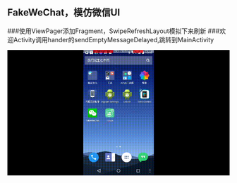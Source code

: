 ## FakeWeChat，模仿微信UI
###使用ViewPager添加Fragment，SwipeRefreshLayout模拟下来刷新
###欢迎Activity调用hander的sendEmptyMessageDelayed,跳转到MainActivity 

![image](https://github.com/skooby2011/FakeWeChat/blob/master/demo.gif)


